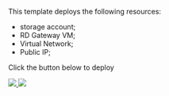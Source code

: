  
This template deploys the following resources: 

<ul><li>storage account;</li><li>RD Gateway VM;</li><li>Virtual Network;</li><li>Public IP;</li></ul> 


Click the button below to deploy 
 
<a href="https://portal.azure.com/#create/Microsoft.Template/uri/https%3A%2F%2Fraw.githubusercontent.com%2FAzure%2Fazure-quickstart-templates%2Fmaster%2Frds-deployment-rdsgw%2Fazuredeploy.json" target="_blank"> 

 
<img src="http://azuredeploy.net/deploybutton.png"/> 

 
</a> 

<a href="http://armviz.io/#/?load=https%3A%2F%2Fraw.githubusercontent.com%2FAzure%2Fazure-quickstart-templates%2Fmaster%2Frds-deployment-rdsgw%2Fazuredeploy.json" target="_blank"> 


 
<img src="http://armviz.io/visualizebutton.png"/> 

 
</a> 

